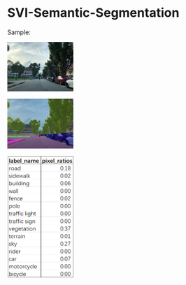 # SVI-Semantic-Segmentation
Sample:

[<img src="SVI_SS_01.jpg" width="30%" class="center">](.)

[<img src="SVI_SS_01_blend.png" width="30%" class="center">](.)

[<img src="SVI_SS_01_ratio.png" width="30%" class="center">](.)
